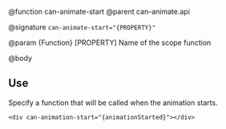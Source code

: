 @function can-animate-start
@parent can-animate.api

@signature `can-animate-start="{PROPERTY}"`

@param {Function} [PROPERTY] Name of the scope function

@body

## Use

Specify a function that will be called when the animation starts.

```
<div can-animation-start="{animationStarted}"></div>
```
